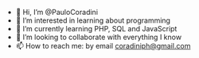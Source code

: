 - 👋 Hi, I’m @PauloCoradini
- 👀 I’m interested in learning about programming
- 🌱 I’m currently learning PHP, SQL and JavaScript
- 💞️ I’m looking to collaborate with everything I know
- 📫 How to reach me: by email coradiniph@gmail.com

<!---
PauloCoradini/PauloCoradini is a ✨ special ✨ repository because its `README.md` (this file) appears on your GitHub profile.
You can click the Preview link to take a look at your changes.
--->
